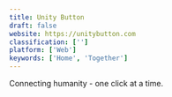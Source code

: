 ```yaml
---
title: Unity Button
draft: false 
website: https://unitybutton.com
classification: ['']
platform: ['Web']
keywords: ['Home', 'Together']
---
```

Connecting humanity - one click at a time.